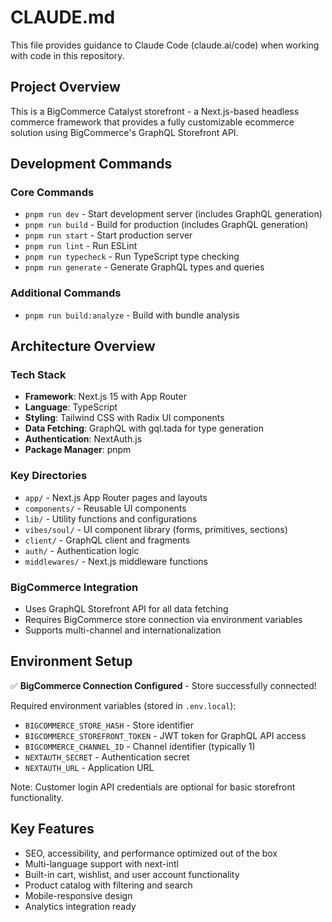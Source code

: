 # CLAUDE.md

This file provides guidance to Claude Code (claude.ai/code) when working with code in this repository.

## Project Overview

This is a BigCommerce Catalyst storefront - a Next.js-based headless commerce framework that provides a fully customizable ecommerce solution using BigCommerce's GraphQL Storefront API.

## Development Commands

### Core Commands
- `pnpm run dev` - Start development server (includes GraphQL generation)
- `pnpm run build` - Build for production (includes GraphQL generation)
- `pnpm run start` - Start production server
- `pnpm run lint` - Run ESLint
- `pnpm run typecheck` - Run TypeScript type checking
- `pnpm run generate` - Generate GraphQL types and queries

### Additional Commands
- `pnpm run build:analyze` - Build with bundle analysis

## Architecture Overview

### Tech Stack
- **Framework**: Next.js 15 with App Router
- **Language**: TypeScript
- **Styling**: Tailwind CSS with Radix UI components
- **Data Fetching**: GraphQL with gql.tada for type generation
- **Authentication**: NextAuth.js
- **Package Manager**: pnpm

### Key Directories
- `app/` - Next.js App Router pages and layouts
- `components/` - Reusable UI components
- `lib/` - Utility functions and configurations
- `vibes/soul/` - UI component library (forms, primitives, sections)
- `client/` - GraphQL client and fragments
- `auth/` - Authentication logic
- `middlewares/` - Next.js middleware functions

### BigCommerce Integration
- Uses GraphQL Storefront API for all data fetching
- Requires BigCommerce store connection via environment variables
- Supports multi-channel and internationalization

## Environment Setup

✅ **BigCommerce Connection Configured** - Store successfully connected!

Required environment variables (stored in `.env.local`):
- `BIGCOMMERCE_STORE_HASH` - Store identifier
- `BIGCOMMERCE_STOREFRONT_TOKEN` - JWT token for GraphQL API access
- `BIGCOMMERCE_CHANNEL_ID` - Channel identifier (typically 1)
- `NEXTAUTH_SECRET` - Authentication secret
- `NEXTAUTH_URL` - Application URL

Note: Customer login API credentials are optional for basic storefront functionality.

## Key Features

- SEO, accessibility, and performance optimized out of the box
- Multi-language support with next-intl
- Built-in cart, wishlist, and user account functionality
- Product catalog with filtering and search
- Mobile-responsive design
- Analytics integration ready